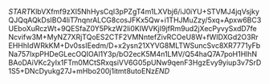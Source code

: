 $START$KlbVXfmf9zXI5NhHysCqI3pPZgT4m1LXVbj6/iJ0iYU+STVMJ4jqVsjkyQJQqAQkDsIBO4liT7nqnrALCG8cosJFKx5Qw+i1THJMuZzy/5xq+Apxw6BC3UEboXuRczWt+9QESfaZ0Y5PkzW2li0KIWVKjI9jfRm9ud2jXecPyvySxdD7feNcvifw3M+MyNZ7XRjTQoES2CTF2VMNntefZivRCOeU8W+fWIDXGd2O3RrEHHhIdWRkKM+Dv0ssIEedm/D+x2ysn21XYVG8MLTWSuncSvc8XR7771yFbNa757lxpPHDeGLecOQIOAl1Y3p/bO2ecK5M4n1LMV/Q54haQ7A7poH1HlhNBAoDAiVKc2yIx1FTm0MCtSRxqsiVV6G05pUNw9qenF3HgzEvy9yiup3v7SrD1S5+DNcDyukg27J+mHbo200j1itmt8utoENz$END$